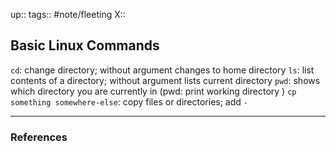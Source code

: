 up::
tags:: #note/fleeting 
X:: 

## Basic Linux Commands

`cd`: change directory; without argument changes to home directory 
`ls`: list contents of a directory; without argument lists current directory
`pwd`: shows which directory you are currently in (pwd: print working directory )
`cp something somewhere-else`: copy files or directories; add `-`

---

### References